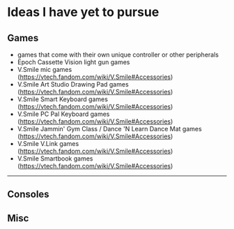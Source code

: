 # Ideas I have yet to pursue

## Games

- games that come with their own unique controller or other peripherals
- Epoch Cassette Vision light gun games
- V.Smile mic games (https://vtech.fandom.com/wiki/V.Smile#Accessories)
- V.Smile Art Studio Drawing Pad games (https://vtech.fandom.com/wiki/V.Smile#Accessories)
- V.Smile Smart Keyboard games (https://vtech.fandom.com/wiki/V.Smile#Accessories)
- V.Smile PC Pal Keyboard games (https://vtech.fandom.com/wiki/V.Smile#Accessories)
- V.Smile Jammin' Gym Class / Dance 'N Learn Dance Mat games (https://vtech.fandom.com/wiki/V.Smile#Accessories)
- V.Smile V.Link games (https://vtech.fandom.com/wiki/V.Smile#Accessories)
- V.Smile Smartbook games (https://vtech.fandom.com/wiki/V.Smile#Accessories)

---

## Consoles

## Misc
